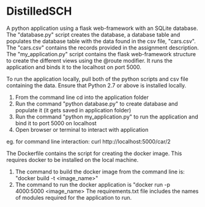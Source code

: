 # DistilledSCH

A python application using a flask web-framework with an SQLite database.
The "database.py" script creates the database, a database table and populates
the database table with the data found in the csv file, "cars.csv". The "cars.csv"
contains the records provided in the assignment description. 
The "my_application.py" script contains the flask web-framework structure to
create the different views using the @route modifier. It runs the application
and binds it to the localhost on port 5000. 

To run the application locally, pull both of the python scripts and csv file 
containing the data. Ensure that Python 2.7 or above is installed locally. 
1) From the command line cd into the application folder
2) Run the command "python database.py" to create database and populate it (it gets saved in application folder)
3) Run the command "python my_application.py" to run the application and bind it to port 5000 on localhost
4) Open browser or terminal to interact with application

eg. for command line interaction: curl http://localhost:5000/car/2

The Dockerfile contains the script for creating the docker image. This requires 
docker to be installed on the local machine. 
1) The command to build the docker image from the command line is: "docker build -t <image_name>" 
2) The command to run the docker application is "docker run -p 4000:5000 <image_name>
The requirements.txt file includes the names of modules required for the application to run. 



